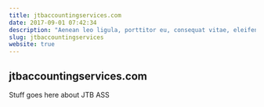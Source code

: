 ```yaml
---
title: jtbaccountingservices.com
date: 2017-09-01 07:42:34
description: "Aenean leo ligula, porttitor eu, consequat vitae, eleifend ac, enim. Aliquam lorem ante, dapibus in, viverra quis, feugiat a, tellus. Phasellus viverra nulla ut metus varius laoreet."
slug: jtbaccountingservices
website: true
---
```


## jtbaccountingservices.com

Stuff goes here about JTB ASS